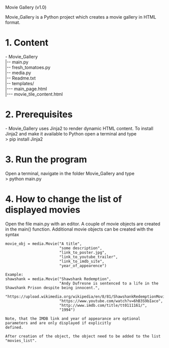 Movie Gallery (v1.0)

Movie_Gallery is a Python project which creates a movie gallery in HTML format.

<h1> 1. Content </h1>
    - 
    Movie_Gallery<br />
    |-- main.py<br />
    |-- fresh_tomatoes.py<br />
    |-- media.py<br />
    |-- Readme.txt<br />
    |-- templates/<br />
        |--- main_page.html<br />
        |--- movie_tile_content.html<br />

<h1> 2. Prerequisites </h1> 
    - Movie_Gallery uses Jinja2 to render dynamic HTML content. To install Jinja2 and make it available to Python
      open a terminal and type<br />
        > pip install Jinja2

<h1> 3. Run the program </h1> 
    Open a terminal, navigate in the folder Movie_Gallery and type<br />
        > python main.py

<h1> 4. How to change the list of displayed movies </h1> 
    Open the file main.py with an editor. A couple of movie objects are created in the main() function. Additional
    movie objects can be created with the syntax<br />

    movie_obj = media.Movie("A title",
							"some description",
							"link_to_poster.jpg",
							"link_to_youtube_trailer",
							"link_to_imdb_site",
							"year_of_appearence")

	Example:
	shawshank = media.Movie("Shawshank Redemption",
							"Andy Dufresne is sentenced to a life in the Shawshank Prison despite being innocent.",
							"https://upload.wikimedia.org/wikipedia/en/8/81/ShawshankRedemptionMoviePoster.jpg",
							"https://www.youtube.com/watch?v=6hB3S9bIaco",
							"http://www.imdb.com/title/tt0111161/",
							"1994")

	Note, that the IMDB link and year of appearance are optional parameters and are only displayed if explicitly
	defined.

	After creation of the object, the object need to be added to the list "movies_list".